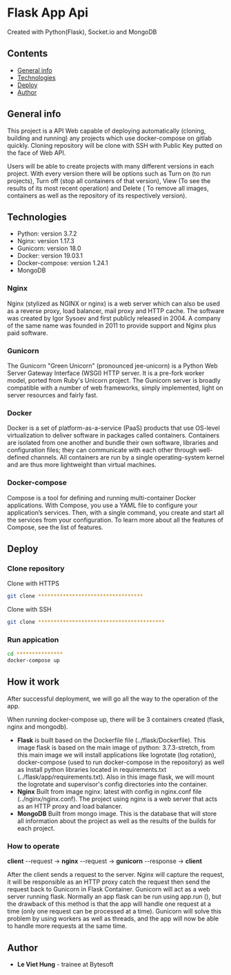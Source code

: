 # Flask App Api
Created with Python(Flask), Socket.io and MongoDB

## Contents
* [General info](#general-info)
* [Technologies](#technologies)
* [Deploy](#deploy)
* [Author](#author)

## General info
This project is a API Web capable of deploying automatically (cloning, building and running) any projects which use docker-compose on gitlab quickly. Cloning repository will be clone with SSH with Public Key putted on the face of Web API.

Users will be able to create projects with many different versions in each project. With every version there will be options such as Turn on (to run projects), Turn off (stop all containers of that version), View (To see the results of its most recent operation) and Delete ( To remove all images, containers as well as the repository of its respectively version).

## Technologies
* Python: version 3.7.2
* Nginx: version 1.17.3
* Gunicorn: version 18.0
* Docker: version 19.03.1
* Docker-compose: version 1.24.1
* MongoDB

### Nginx
Nginx (stylized as NGINX or nginx) is a web server which can also be used as a reverse proxy, load balancer, mail proxy and HTTP cache. The software was created by Igor Sysoev and first publicly released in 2004. A company of the same name was founded in 2011 to provide support and Nginx plus paid software.

### Gunicorn
The Gunicorn "Green Unicorn" (pronounced jee-unicorn) is a Python Web Server Gateway Interface (WSGI) HTTP server. It is a pre-fork worker model, ported from Ruby's Unicorn project. The Gunicorn server is broadly compatible with a number of web frameworks, simply implemented, light on server resources and fairly fast.

### Docker
Docker is a set of platform-as-a-service (PaaS) products that use OS-level virtualization to deliver software in packages called containers. Containers are isolated from one another and bundle their own software, libraries and configuration files; they can communicate with each other through well-defined channels. All containers are run by a single operating-system kernel and are thus more lightweight than virtual machines.

### Docker-compose
Compose is a tool for defining and running multi-container Docker applications. With Compose, you use a YAML file to configure your application’s services. Then, with a single command, you create and start all the services from your configuration. To learn more about all the features of Compose, see the list of features.

## Deploy
### Clone repository
Clone with HTTPS
~~~bash
git clone **********************************
~~~

Clone with SSH
~~~bash
git clone *****************************************
~~~
### Run appication
~~~bash
cd ***************
docker-compose up
~~~
## How it work

After successful deployment, we will go all the way to the operation of the app.

When running docker-compose up, there will be 3 containers created (flask, nginx and mongodb).

* **Flask** is built based on the Dockerfile file (../flask/Dockerfile). This image flask is based on the main image of python: 3.7.3-stretch, from this main image we will install applications like logrotate (log rotation), docker-compose (used to run docker-compose in the repository) as well as Install python libraries located in requirements.txt (../flask/app/requirements.txt). Also in this image flask, we will mount the logrotate and supervisor's config directories into the container.
* **Nginx** Built from image nginx: latest with config in nginx.conf file (../nginx/nginx.conf). The project using nginx is a web server that acts as an HTTP proxy and load balancer.
* **MongoDB** Built from mongo image. This is the database that will store all information about the project as well as the results of the builds for each project.

### How to operate
**client** --request -> **nginx** --request -> **gunicorn** --response -> **client**

After the client sends a request to the server. Nginx will capture the request, it will be responsible as an HTTP proxy catch the request then send the request back to Gunicorn in Flask Container.
Gunicorn will act as a web server running flask. Normally an app flask can be run using app.run (), but the drawback of this method is that the app will handle one request at a time (only one request can be processed at a time). Gunicorn will solve this problem by using workers as well as threads, and the app will now be able to handle more requests at the same time.


## Author
* **Le Viet Hung** - trainee at Bytesoft
